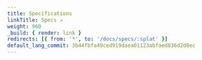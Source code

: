 ```yaml
---
title: Specifications
linkTitle: Specs ↗
weight: 960
_build: { render: link }
redirects: [{ from: '*', to: '/docs/specs/:splat' }]
default_lang_commit: 3b44fbfa49ced919daea01123abfaed836d2d0ec
---
```

